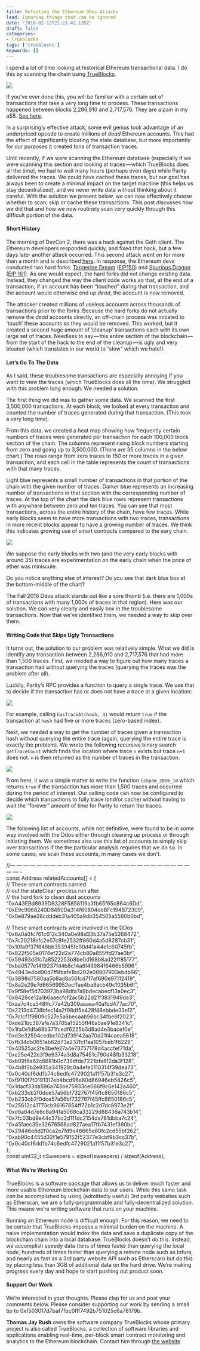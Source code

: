 ```yaml
---
title: Defeating the Ethereum DDos Attacks
lead: Ignoring things that can be ignored
date: '2018-02-12T21:21:42.135Z'
draft: false
categories:
- Trueblocks
tags: ['trueblocks']
keywords: []
---
```


I spend a lot of time looking at historical Ethereum transactional data. I do this by scanning the chain using [TrueBlocks](http://trueblocks.io).

![](/blog/img/022-Defeating-the-Ethereum-DDos-Attacks-001.png)

If you’ve ever done this, you will be familiar with a certain set of transactions that take a very long time to process. These transactions happened between blocks 2,286,910 and 2,717,576. They are a pain in my a$$. [See here](https://ethereum.stackexchange.com/questions/9883/why-is-my-node-synchronization-stuck-extremely-slow-at-block-2-306-843/10453).

In a surprisingly effective attack, some evil genius took advantage of an underpriced opcode to create millions of _dead_ Ethereum accounts. This had the effect of significantly bloating the state database, but more importantly for our purposes it created tons of transaction traces.

Until recently, if we were scanning the Ethereum database (especially if we were scanning this section and looking at traces — which TrueBlocks does all the time), we had to wait many hours (perhaps even days) while Parity delivered the traces. We could have cached these traces, but our goal has always been to create a minimal impact on the target machine (this helps us stay decentralized), and we never write data without thinking about it careful. With the solution we present below, we can now effectively choose whether to scan, skip or cache these transactions. This post discusses how we did that and how we now routinely scan very quickly through this difficult portion of the data.

#### Short History

The morning of DevCon 2, there was a hack against the Geth client. The Ethereum developers responded quickly, and fixed that hack, but a few days later another attack occurred. This second attack went on for more than a month and is described [here](https://www.ethnews.com/ethereum-continues-to-suffer-from-ddos-attacks). In response, the Ethereum devs conducted two hard forks: [Tangerine Dream](https://blog.ethereum.org/2016/10/18/faq-upcoming-ethereum-hard-fork/) ([EIP150](https://github.com/ethereum/EIPs/blob/master/EIPS/eip-150.md)) and [Spurious Dragon](https://blog.ethereum.org/2016/11/18/hard-fork-no-4-spurious-dragon/) ([EIP 161](https://github.com/ethereum/EIPs/blob/master/EIPS/eip-161.md)). As one would expect, the hard forks did not change existing data. Instead, they changed the way the client code works so that, at the end of a transaction, if an account has been “touched” during that transaction, and the account would otherwise end up _dead_, the account is now removed.

The attacker created millions of useless accounts across thousands of transactions prior to the forks. Because the hard forks do not actually remove the _dead_ accounts directly, an off-chain process was initiated to ‘touch’ these accounts so they would be removed. This worked, but it created a second huge amount of ‘cleanup’ transactions each with its own large set of traces. Needless to say — this entire section of the blockchain — from the start of the hack to the end of the cleanup — is ugly and very bloated (which translates in our world to “slow” which we hate!).

#### Let’s Go To The Data

As I said, these troublesome transactions are especially annoying if you want to view the traces (which TrueBlocks does all the time). We struggled with this problem long enough. We needed a solution.

The first thing we did was to gather some data. We scanned the first 3,500,000 transactions. At each block, we looked at every transaction and counted the number of traces generated during that transaction. (This took a very long time).

From this data, we created a heat map showing how frequently certain numbers of traces were generated per transaction for each 100,000 block section of the chain. The columns represent rising block numbers starting from zero and going up to 3,500,000. (There are 35 columns in the below chart.) The rows range from zero traces to 150 or more traces in a given transaction, and each cell in the table represents the count of transactions with that many traces.

Light blue represents a small number of transactions in that portion of the chain with the given number of traces. Darker blue represents an increasing number of transactions in that section with the corresponding number of traces. At the top of the chart the dark blue rows represent transactions with anywhere between zero and ten traces. You can see that most transactions, across the entire history of the chain, have few traces. While early blocks seem to have more transactions with two traces, transactions in more recent blocks appear to have a growing number of traces. We think this indicates growing use of smart contracts compared to the eary chain.

![](/blog/img/022-Defeating-the-Ethereum-DDos-Attacks-002.png)

We suppose the early blocks with two (and the very early blocks with around 35) traces are experimentation on the early chain when the price of ether was miniscule.

Do you notice anything else of interest? Do you see that dark blue box at the bottom-middle of the chart?

The Fall 2016 Ddos attack stands out like a sore thumb (i.e. there are 1,000s of transactions with many 1,000s of traces in that region). Here was our solution. We can very clearly and easily box in the troublesome transactions. Now that we’ve identified them, we needed a way to skip over them.

#### Writing Code that Skips Ugly Transactions

It turns out, the solution to our problem was relatively simple. What we did is identify any transaction between 2,286,910 and 2,717,576 that had more than 1,500 traces. First, we needed a way to figure out how many traces a transaction had without querying the traces (querying the traces was the problem after all).

Luckily, Parity’s RPC provides a function to query a single trace. We use that to decide if the transaction has or does not have a trace at a given location:

![](/blog/img/022-Defeating-the-Ethereum-DDos-Attacks-003.png)

For example, calling `hasTraceAt(hash, 4)` would return `true` if the transaction at `hash` had five or more traces (zero-based index).

Next, we needed a way to get the number of traces given a transaction hash without querying the entire trace (again, querying the entire trace is exactly the problem). We wrote the following recursive binary search `getTraceCount` which finds the location where trace `n` exists but trace `n+1` does not. `n` is then returned as the number of traces in the transaction.

![](/blog/img/022-Defeating-the-Ethereum-DDos-Attacks-004.png)

From here, it was a simple matter to write the function `isSpam_2016_10` which returns `true` if the transaction has more than 1,500 traces and occurred during the period of interest. Our calling code can now be configured to decide which transactions to fully trace (and/or cache) without having to wait the “forever” amount of time for Parity to return the traces.

![](/blog/img/022-Defeating-the-Ethereum-DDos-Attacks-005.png)

The following list of accounts, while not definitive, were found to be in some way involved with the Ddos either through cleaning up process or through initiating them. We sometimes also use this list of accounts to simply skip over transactions if the the particular analysis requires that we do so. In some cases, we scan these accounts, in many cases we don’t.

//— — — — — — — — — — — — — — — — — — — — — — — — — — — — — -  
const Address relatedAccounts\[\] = {  
 // These smart contracts carried  
 // out the stateClear process run after  
 // the hard fork to clean dust accounts  
 “0xA43EBd8939D8328F5858119a3fb65f65c864c6Dd”,  
 “0xE9c9068240D8450Da314f60804deBFc194B72309”,  
 “0x0e879ae28cdddeb31a405a9db354505a5560b0bd”,

 // These smart contracts were involved in the DDos  
 “0x6a0a0fc761c612c340a0e98d33b37a75e5268472”,  
 “0x7c20218efc2e07c8fe2532ff860d4a5d8287cb31”,  
 “0x10fa9f37f646bb353945fe90d41a44e1c60745fb”,  
 “0x822f505e0174ef22d2a774cb80a855ffd27ae3bf”,  
 “0x59493d3fc7a8522253b8be0d168b8ad22ff85177”,  
 “0xba0577e1419237fd4b8c14a6f49984f6466b5996”,  
 “0x4943e4bd90d7ff8bafe1bd202e08907903ebdb66”,  
 “0x3898d7580aa5b8ad8a56fcd7f7af690e97112419”,  
 “0x8a2e29e7d66569952ecffae4ba8acb49c1035b6f”,  
 “0x9f58ef5d703973ba98dfa7a9bdecabecf13a0ec3”,  
 “0x8428ce12a1b6aaecfcf2ac5b22d21f3831949da3”,  
 “0xaa7c4ca548ffc77a42b309aaaea40a1bd477ac70”,  
 “0x2213d4738bfec14a2f98df5e428f48ebbde33e12”,  
 “0x7c1cf1f9809c527e5a6becaab56bc34fbe6f2023”,  
 “0xde21bc367afe7a3705a15255ff46a5ae91e8341c”,  
 “0x1fa0e1dfa88b371fcedf6225b3d8ad4e3bacef0e”,  
 “0xd3e32594cedbc102d739142aa70d21f4caea5618”,  
 “0xfb34db0651ab62d73a237fcf1aa1057ceb1f6229”,  
 “0x40525ac2fe3befe27a4e73757178d4accfef71da”,  
 “0xe25e422e3f9e9374a3d8a75451c790d48fb33218”,  
 “0xb09f8a62c6681b0c739dfde7221bfe8f2da3f128”,  
 “0x4b8f3b2e935a341929c0a4efe5110314f39dea73”,  
 “0x0c40cf6dd1b74c6edfc4729021a11f57b31e3c27”,  
 “0xf9110f7f0191317eb4bcd96e80d86946eb5426c5”,  
 “0x1dacf33da596a743be75933ce066f9c6e142a460”,  
 “0xb233cb2f0dce57a56bf732767f45ffc8650186c5”,  
 “0xb233cb2f0dce57a56bf732767f45ffc8650186c5”,  
 “0x25612c41773cb96167854ff72b1c2d7dc8973e2f”,  
 “0xd6a64d7e8c8a94fa5068ca33229d88436a743b14”,  
 “0x7fc03bd9e44c37bc2d111dc2154da781dbba7c24”,  
 “0x45faec35e32676568ad827aea17fb7431ef390bc”,  
 “0x29446e8d2f0ca2e7fd9e46665e80fc2cd55bf262”,  
 “0xab90c4455d32f1e579152f52377e3cbf9b3cc37b”,  
 “0x0c40cf6dd1b74c6edfc4729021a11f57b31e3c27”,  
};  
const uint32\_t nSweepers = sizeof(sweepers) / sizeof(Address);

#### What We’re Working On

TrueBlocks is a software package that allows us to deliver much faster and more usable Ethereum blockchain data to our users. While this same task _can_ be accomplished by using (admittedly useful) 3rd party websites such as Etherscan, we are a fully-programmable and fully-decentralized solution. This means we’re writing software that runs on your machine.

Running an Ethereum node is difficult enough. For this reason, we need to be certain that TrueBlocks imposes a minimal burden on the machine. A naive implementation would index the data and save a duplicate copy of the blockchain chain into a local database. TrueBlocks doesn’t do this. Instead, we accomplish speedy data (tens of times faster than querying the local node, hundreds of times faster than querying a remote node such as Infura, and nearly as fast as a 3rd party website API such as Etherscan) but do this by placing less than 3GB of additional data on the hard drive. We’re making progress every day and hope to start pushing out product soon.

#### Support Our Work

We’re interested in your thoughts. Please clap for us and post your comments below. Please consider supporting our work by sending a small tip to 0xf503017d7baf7fbc0fff7492b751025c6a78179b.

**Thomas Jay Rush** owns the software company TrueBlocks whose primary project is also called TrueBlocks, a collection of software libraries and applications enabling real-time, per-block smart contract monitoring and analytics to the Ethereum blockchain. Contact him through [the website](http://trueblocks.io).
